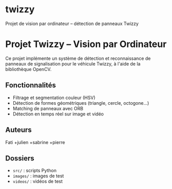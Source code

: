# twizzy
Projet de vision par ordinateur – détection de panneaux Twizzy
# Projet Twizzy – Vision par Ordinateur

Ce projet implémente un système de détection et reconnaissance de panneaux de signalisation pour le véhicule Twizzy, à l'aide de la bibliothèque OpenCV.

## Fonctionnalités
- Filtrage et segmentation couleur (HSV)
- Détection de formes géométriques (triangle, cercle, octogone…)
- Matching de panneaux avec ORB
- Détection en temps réel sur image et vidéo

## Auteurs
Fati +julien +sabrine +pierre

## Dossiers
- `src/` : scripts Python
- `images/` : images de test
- `videos/` : vidéos de test

